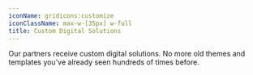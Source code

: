 ```yaml
---
iconName: gridicons:customize
iconClassName: max-w-[35px] w-full
title: Custom Digital Solutions
---
```


Our partners receive custom digital solutions. No more old themes and templates you've already seen hundreds of times before.
